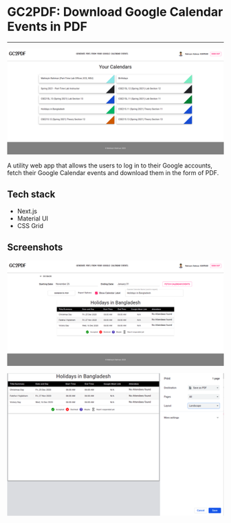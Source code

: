 # GC2PDF: Download Google Calendar Events in PDF

<hr />

![GC2PDF](./readme_images/gc2pdf.png "GC2PDF")

A utility web app that allows the users to log in to their Google accounts, fetch their Google Calendar events and download them in the form of PDF.

## Tech stack
- Next.js
- Material UI
- CSS Grid

## Screenshots
![Fetching Calendar Events](./readme_images/fetch.png "Fetching calendar events")

![Printing after fetching](./readme_images/print.png "Printing after fetching calendar events")


